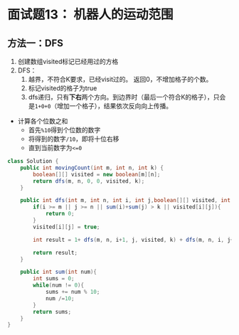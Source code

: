# 面试题13： 机器人的运动范围

## 方法一：DFS

1. 创建数组visited标记已经用过的方格
2. DFS：
   1. 越界，不符合K要求，已经visit过的。 返回0，不增加格子的个数。
   2. 标记visited的格子为true
   3. dfs递归，只有**下右**两个方向。到边界时（最后一个符合K的格子），只会是`1+0+0`（增加一个格子），结果依次反向向上传播。

* 计算各个位数之和
  * 首先`%10`得到个位数的数字
  * 将得到的数字`/10`，即将十位右移
  * 直到当前数字为`<=0` 

```java
class Solution {
    public int movingCount(int m, int n, int k) {
        boolean[][] visited = new boolean[m][n];
        return dfs(m, n, 0, 0, visited, k);
    }

    public int dfs(int m, int n, int i, int j,boolean[][] visited, int k){
        if(i >= m || j >= n || sum(i)+sum(j) > k || visited[i][j]){
            return 0;
        }
        visited[i][j] = true;

        int result = 1+ dfs(m, n, i+1, j, visited, k) + dfs(m, n, i, j+1, visited, k);

        return result;
    }

    public int sum(int num){
        int sums = 0;
        while(num != 0){
            sums += num % 10;
            num /=10; 
        }
        return sums;
    }
}
```

